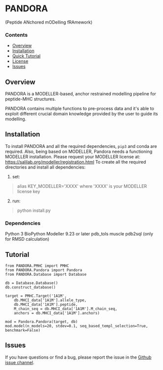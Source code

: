 # PANDORA
(Peptide ANchored mODelling fRAmework)

### Contents

- [Overview](#Overview)
- [Installation](#Installation)
- [Quick Tutorial](#Tutorial)
- [License](./LICENSE)
- [Issues](#Issues)

## Overview

PANDORA is a MODELLER-based, anchor restrained modelling pipeline for peptide-MHC structures.

PANDORA contains multiple functions to pre-process data and it's able to exploit different crucial domain knowledge provided by the user to guide its modelling.

## Installation

To install PANDORA and all the required dependencies, ```pip3``` and conda are required.
Also, being based on MODELLER, Pandora needs a functioning MODELLER installation. Please request your MODELLER license at: https://salilab.org/modeller/registration.html
To create all the required directories and install all dependencies:
1. set:
> alias KEY_MODELLER='XXXX'
where 'XXXX' is your MODELLER license key
2. run:
> python install.py


### Dependencies

Python 3
BioPython
Modeller 9.23 or later
pdb_tols
muscle
pdb2sql (only for RMSD calculation)


## Tutorial

```
from PANDORA.PMHC import PMHC
from PANDORA.Pandora import Pandora
from PANDORA.Database import Database

db = Database.Database()
db.construct_database()

target = PMHC.Target('1A1M',
    db.MHCI_data['1A1M'].allele_type,
    db.MHCI_data['1A1M'].peptide,
    M_chain_seq = db.MHCI_data['1A1M'].M_chain_seq,
    anchors = db.MHCI_data['1A1M'].anchors)

mod = Pandora.Pandora(target, db)
mod.model(n_models=20, stdev=0.1, seq_based_templ_selection=True, benchmark=False)
```

## Issues

If you have questions or find a bug, please report the issue in the [Github issue channel](https://github.com/DarioMarzella/PANDORA/issues).
